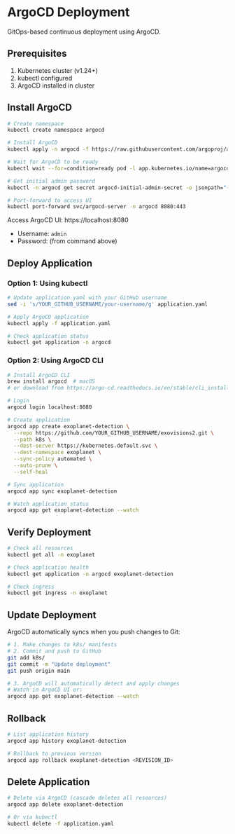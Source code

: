 # ArgoCD Deployment

GitOps-based continuous deployment using ArgoCD.

## Prerequisites

1. Kubernetes cluster (v1.24+)
2. kubectl configured
3. ArgoCD installed in cluster

## Install ArgoCD

```bash
# Create namespace
kubectl create namespace argocd

# Install ArgoCD
kubectl apply -n argocd -f https://raw.githubusercontent.com/argoproj/argo-cd/stable/manifests/install.yaml

# Wait for ArgoCD to be ready
kubectl wait --for=condition=ready pod -l app.kubernetes.io/name=argocd-server -n argocd --timeout=300s

# Get initial admin password
kubectl -n argocd get secret argocd-initial-admin-secret -o jsonpath="{.data.password}" | base64 -d

# Port-forward to access UI
kubectl port-forward svc/argocd-server -n argocd 8080:443
```

Access ArgoCD UI: https://localhost:8080
- Username: `admin`
- Password: (from command above)

## Deploy Application

### Option 1: Using kubectl

```bash
# Update application.yaml with your GitHub username
sed -i 's/YOUR_GITHUB_USERNAME/your-username/g' application.yaml

# Apply ArgoCD application
kubectl apply -f application.yaml

# Check application status
kubectl get application -n argocd
```

### Option 2: Using ArgoCD CLI

```bash
# Install ArgoCD CLI
brew install argocd  # macOS
# or download from https://argo-cd.readthedocs.io/en/stable/cli_installation/

# Login
argocd login localhost:8080

# Create application
argocd app create exoplanet-detection \
  --repo https://github.com/YOUR_GITHUB_USERNAME/exovisions2.git \
  --path k8s \
  --dest-server https://kubernetes.default.svc \
  --dest-namespace exoplanet \
  --sync-policy automated \
  --auto-prune \
  --self-heal

# Sync application
argocd app sync exoplanet-detection

# Watch application status
argocd app get exoplanet-detection --watch
```

## Verify Deployment

```bash
# Check all resources
kubectl get all -n exoplanet

# Check application health
kubectl get application -n argocd exoplanet-detection

# Check ingress
kubectl get ingress -n exoplanet
```

## Update Deployment

ArgoCD automatically syncs when you push changes to Git:

```bash
# 1. Make changes to k8s/ manifests
# 2. Commit and push to GitHub
git add k8s/
git commit -m "Update deployment"
git push origin main

# 3. ArgoCD will automatically detect and apply changes
# Watch in ArgoCD UI or:
argocd app get exoplanet-detection --watch
```

## Rollback

```bash
# List application history
argocd app history exoplanet-detection

# Rollback to previous version
argocd app rollback exoplanet-detection <REVISION_ID>
```

## Delete Application

```bash
# Delete via ArgoCD (cascade deletes all resources)
argocd app delete exoplanet-detection

# Or via kubectl
kubectl delete -f application.yaml
```
